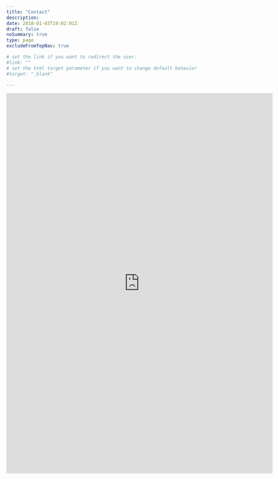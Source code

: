 ```yaml
---
title: "Contact" 
description: 
date: 2018-01-03T19:02:01Z
draft: false
noSummary: true
type: page
excludeFromTopNav: true

# set the link if you want to redirect the user.
#link: ""
# set the html target parameter if you want to change default behavior
#target: "_blank"

---
```

<iframe src="https://docs.google.com/forms/d/e/1FAIpQLSdw6yhla0-mmVrAWeLcHM2lBKHvKZre4uiiiGCjvaG30x22Qg/viewform?embedded=true" width="700" height="1000" frameborder="0" marginheight="0" marginwidth="0">Loading...</iframe>

